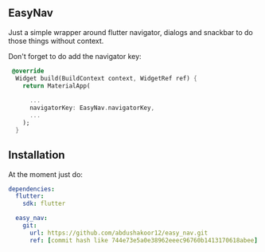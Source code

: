 ## EasyNav

Just a simple wrapper around flutter navigator, dialogs and snackbar to do those things without context.

Don't forget to do add the navigator key:

```dart
 @override
  Widget build(BuildContext context, WidgetRef ref) {
    return MaterialApp(
      
      ...
      navigatorKey: EasyNav.navigatorKey,
      ...
    );
  }
```

## Installation

At the moment just do:

```yaml
dependencies:
  flutter:
    sdk: flutter

  easy_nav:
    git:
      url: https://github.com/abdushakoor12/easy_nav.git
      ref: [commit hash like 744e73e5a0e38962eeec96760b1413170618abee] # optional

```